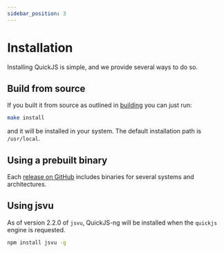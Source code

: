 ```yaml
---
sidebar_position: 3
---
```


# Installation

Installing QuickJS is simple, and we provide several ways to do so.


## Build from source

If you built it from source as outlined in [building](./building) you can just run:

```bash
make install
```

and it will be installed in your system. The default installation path is `/usr/local`.


## Using a prebuilt binary

Each [release on GitHub] includes binaries for several systems and architectures.


## Using jsvu

As of version 2.2.0 of `jsvu`, QuickJS-ng will be installed when the `quickjs` engine is requested.

```bash
npm install jsvu -g
```

[release on GitHub]: https://github.com/quickjs-ng/quickjs/releases
